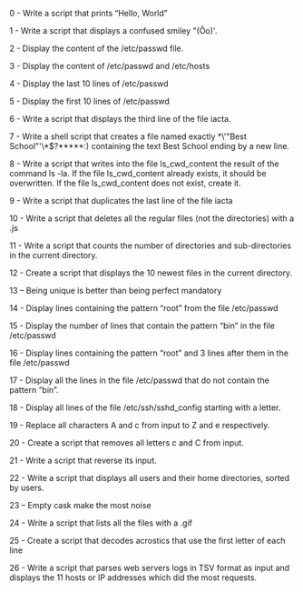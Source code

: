 0 - Write a script that prints “Hello, World”

1 - Write a script that displays a confused smiley "(Ôo)'.

2 - Display the content of the /etc/passwd file.

3 - Display the content of /etc/passwd and /etc/hosts

4 - Display the last 10 lines of /etc/passwd

5 - Display the first 10 lines of /etc/passwd

6 - Write a script that displays the third line of the file iacta.

7 - Write a shell script that creates a file named exactly \*\\'"Best School"\'\\*$\?\*\*\*\*\*:) containing the text Best School ending by a new line.

8 - Write a script that writes into the file ls_cwd_content the result of the command ls -la. If the file ls_cwd_content already exists, it should be overwritten. If the file ls_cwd_content does not exist, create it.

9 - Write a script that duplicates the last line of the file iacta

10 - Write a script that deletes all the regular files (not the directories) with a .js

11 - Write a script that counts the number of directories and sub-directories in the current directory.

12 - Create a script that displays the 10 newest files in the current directory.

13 – Being unique is better than being perfect mandatory

14 - Display lines containing the pattern “root” from the file /etc/passwd

15 - Display the number of lines that contain the pattern “bin” in the file /etc/passwd

16 - Display lines containing the pattern “root” and 3 lines after them in the file /etc/passwd

17 - Display all the lines in the file /etc/passwd that do not contain the pattern “bin”.

18 - Display all lines of the file /etc/ssh/sshd_config starting with a letter.

19 - Replace all characters A and c from input to Z and e respectively.

20 - Create a script that removes all letters c and C from input.

21 - Write a script that reverse its input.

22 - Write a script that displays all users and their home directories, sorted by users.

23 – Empty cask make the most noise

24 - Write a script that lists all the files with a .gif

25 - Create a script that decodes acrostics that use the first letter of each line

26 - Write a script that parses web servers logs in TSV format as input and displays the 11 hosts or IP addresses which did the most requests.

